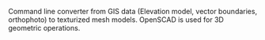 Command line converter from GIS data (Elevation model, vector boundaries, orthophoto) to texturized mesh models. OpenSCAD is used for 3D geometric operations.
